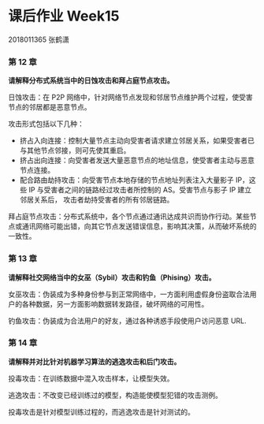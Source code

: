 # 课后作业 Week15

2018011365 张鹤潇

### 第 12 章

**请解释分布式系统当中的日蚀攻击和拜占庭节点攻击。**

日蚀攻击：在 P2P 网络中，针对网络节点发现和邻居节点维护两个过程，使受害节点的邻居都是恶意节点。

攻击形式包括以下几种：

- 挤占入向连接：控制大量节点主动向受害者请求建立邻居关系，如果受害者已与其他节点邻接，则可先使其重启。
- 挤占出向连接：向受害者发送大量恶意节点的地址信息，使受害者主动与恶意节点连接。
- 配合路由劫持攻击：向受害节点本地存储的节点地址列表注入大量影子 IP，这些 IP 与受害者之间的链路经过攻击者所控制的 AS。受害节点与影子 IP 建立邻居关系后， 攻击者劫持受害者的所有邻居链路。

拜占庭节点攻击：分布式系统中，各个节点通过通讯达成共识而协作行动。某些节点或通讯网络可能出错，向其它节点发送错误信息，影响其决策，从而破坏系统的一致性。

### 第 13 章

**请解释社交网络当中的女巫（Sybil）攻击和钓鱼（Phising）攻击。**

女巫攻击：伪装成为多种身份参与到正常网络中，一方面利用虚假身份盗取合法用户的各种数据，另一方面影响数据转发路径，破坏网络的可用性。

钓鱼攻击：伪装成为合法用户的好友，通过各种诱惑手段使用户访问恶意 URL.

### 第 14 章

**请解释并对比针对机器学习算法的逃逸攻击和后门攻击。**

投毒攻击：在训练数据中混入攻击样本，让模型失效。

逃逸攻击：不改变已经训练过的模型，构造能使模型犯错的攻击测例。

投毒攻击是针对模型训练过程的，而逃逸攻击是针对测试的。

